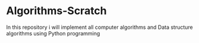 # Algorithms-Scratch
In this repository i will implement all computer algorithms and Data structure algorithms using Python programming
